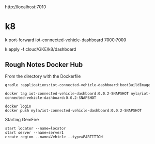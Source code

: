 #

http://localhost:7010



# k8

k port-forward iot-connected-vehicle-dashboard 7000:7000

k apply -f cloud/GKE/k8/dashboard


## Rough Notes Docker Hub

From the directory with the Dockerfile


```shell
gradle :applications:iot-connected-vehicle-dashboard:bootBuildImage
```

```shell script
docker tag iot-connected-vehicle-dashboard:0.0.2-SNAPSHOT nyla/iot-connected-vehicle-dashboard:0.0.2-SNAPSHOT 

docker login
docker push nyla/iot-connected-vehicle-dashboard:0.0.2-SNAPSHOT

```


Starting GemFire

```shell
start locator --name=locator
start server --name=server1
create region --name=Vehicle --type=PARTITION

```
